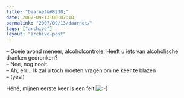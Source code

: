 ```yaml
---
title: "Daarnet&#8230;"
date: 2007-09-13T00:07:18
permalink: "2007/09/13/daarnet/"
tags: ["archive"]
layout: "archive-post"
---
```

– Goeie avond meneer, alcoholcontrole. Heeft u iets van alcoholische dranken gedronken?  
– Nee, nog nooit.  
– Ah, err… Ik zal u toch moeten vragen om ne keer te blazen  
– (yes!)

Héhé, mijnen eerste keer is een feit ![:-)](http://www.donebysimon.be/blog/wp-includes/images/smilies/icon_smile.gif)
